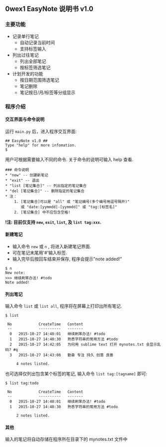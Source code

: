 ## 0wex1 EasyNote 说明书 v1.0

### 主要功能

* 记录单行笔记
    - 自动记录当前时间
    - 支持标签输入
* 列出过往笔记
    - 列出全部笔记
    - 按标签筛选笔记
* 计划开发的功能
    - 按日期范围筛选笔记
    - 笔记删除
    - 笔记按日/月/标签等分组显示

### 程序介绍

#### 交互界面与命令说明
运行 `main.py` 后，进入程序交互界面:
```
## EasyNote v1.0 ##
Type "help" for more infomation.
$
```

用户可根据需要输入不同的命令. 关于命令的说明可输入 help 查看.
```
### 命令说明
* "new" -- 创建新笔记
* "exit" -- 退出
* "list [笔记集合]" -- 列出指定的笔记集合
* "del [笔记集合]" -- 删除指定的笔记集合
* 注：
    1. [笔记集合]可以是 "all" 或 "笔记编号(多个编号用逗号隔开)"
       或 "date:[yymmdd]-[yymmdd]" 或 "tag:[标签名]"
    2. [笔记集合] 中不应包含空格!
```
**!注: 目前仅支持 `new`, `exit`, `list`, 及 `list tag:xxx`.**

#### 新建笔记
* 输入命令 `new` 或 `n` , 将进入新建笔记界面. 
* 可在笔记末尾用'#'输入标签. 
* 输入完毕后按回车结束并保存, 程序会提示"note added!"
```
$ n
New note:
>>> 继续刷笨办法! #todo
Note added!
```

#### 列出笔记
输入命令 `list` 或 `list all`, 程序将在屏幕上打印出所有笔记.
```
$ list

 No            CreateTime   Content
 --            ----------   -------
  0   2015-10-27 14:40:01   继续刷笨办法! #todo
  1   2015-10-27 14:40:30   熟悉字符串的常用方法 #todo
  2   2015-10-27 14:42:05   为何用 sublime text 打开 mynotes.txt 会显示乱码? #q
  3   2015-10-27 14:43:08   勤奋 专注 持久 创意 良善

     4 notes listed.       
```

也可选择仅列出包含某个标签的笔记, 输入命令 `list tag:[tagname]` 即可:
```
$ list tag:todo                                             
                                                            
 No            CreateTime   Content                         
 --            ----------   -------                         
  0   2015-10-27 14:40:01   继续刷笨办法! #todo                   
  1   2015-10-27 14:40:30   熟悉字符串的常用方法 #todo                
                                                            
     2 notes listed.                                        
```

#### 其他

输入的笔记将自动存储在程序所在目录下的 mynotes.txt 文件中